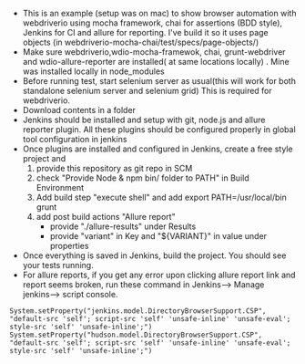 
- This is an example (setup was on mac) to show browser automation with webdriverio using mocha framework, chai for assertions (BDD style), Jenkins for CI and allure for reporting. I've build it so it uses page objects (in webdriverio-mocha-chai/test/specs/page-objects/)
- Make sure webdriverio,wdio-mocha-framewok, chai, grunt-webdriver  and wdio-allure-reporter  are installed( at same locations locally) . Mine was installed locally in node_modules
- Before running test, start selenium server as usual(this will work for both standalone selenium server and selenium grid) This is required for webdriverio.
- Download contents in a folder
- Jenkins should be installed and setup with git, node.js and allure reporter plugin. All these plugins should be configured properly in global tool configuration in jenkins
- Once plugins are installed and configured in Jenkins, create a free style project and 
  1. provide this repository as git repo in SCM
  2. check "Provide Node & npm bin/ folder to PATH" in Build Environment
  3. Add build step "execute shell" and add 
    export PATH=/usr/local/bin
    grunt
   4. add post build actions "Allure report"   
      - provide "./allure-results" under Results
      - provide "variant" in Key and "${VARIANT}" in value under properties
- Once everything is saved in Jenkins, build the project. You should see your tests running.
- For allure reports, if you get any error upon clicking allure report link and report seems broken, run these command in Jenkins--> Manage jenkins--> script console.

`System.setProperty("jenkins.model.DirectoryBrowserSupport.CSP", "default-src 'self'; script-src 'self' 'unsafe-inline' 'unsafe-eval'; style-src 'self' 'unsafe-inline';")
System.setProperty("hudson.model.DirectoryBrowserSupport.CSP", "default-src 'self'; script-src 'self' 'unsafe-inline' 'unsafe-eval'; style-src 'self' 'unsafe-inline';")`
   

